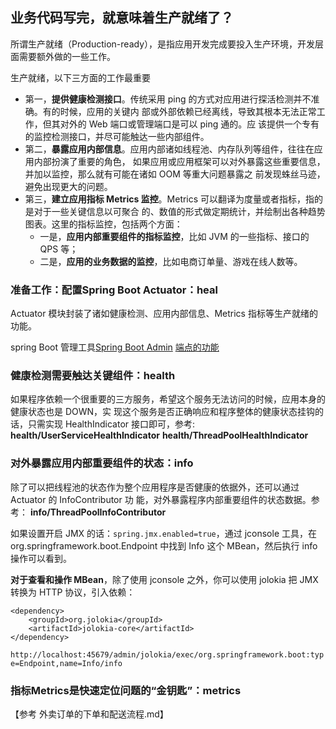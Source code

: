 ## 业务代码写完，就意味着生产就绪了？
所谓生产就绪（Production-ready），是指应用开发完成要投入生产环境，开发层面需要额外做的一些工作。

生产就绪，以下三方面的工作最重要
- 第一，**提供健康检测接口**。传统采用 ping 的方式对应用进行探活检测并不准确。有的时候，应用的关键内
部或外部依赖已经离线，导致其根本无法正常工作，但其对外的 Web 端口或管理端口是可以 ping 通的。应
该提供一个专有的监控检测接口，并尽可能触达一些内部组件。
- 第二，**暴露应用内部信息**。应用内部诸如线程池、内存队列等组件，往往在应用内部扮演了重要的角色，
如果应用或应用框架可以对外暴露这些重要信息，并加以监控，那么就有可能在诸如 OOM 等重大问题暴露之
前发现蛛丝马迹，避免出现更大的问题。
- 第三，**建立应用指标 Metrics 监控**。Metrics 可以翻译为度量或者指标，指的是对于一些关键信息以可聚合
的、数值的形式做定期统计，并绘制出各种趋势图表。这里的指标监控，包括两个方面：
    - 一是，**应用内部重要组件的指标监控**，比如 JVM 的一些指标、接口的 QPS 等；
    - 二是，**应用的业务数据的监控**，比如电商订单量、游戏在线人数等。

### 准备工作：配置Spring Boot Actuator：heal
Actuator 模块封装了诸如健康检测、应用内部信息、Metrics 指标等生产就绪的功能。

spring Boot 管理工具[Spring Boot Admin](https://github.com/codecentric/spring-boot-admin)
[端点的功能](https://docs.spring.io/spring-boot/docs/2.2.4.RELEASE/actuator-api//html/)

### 健康检测需要触达关键组件：health
如果程序依赖一个很重要的三方服务，希望这个服务无法访问的时候，应用本身的健康状态也是 DOWN，实
现这个服务是否正确响应和程序整体的健康状态挂钩的话，只需实现 HealthIndicator 接口即可，参考: 
**health/UserServiceHealthIndicator**
**health/ThreadPoolHealthIndicator**

### 对外暴露应用内部重要组件的状态：info
除了可以把线程池的状态作为整个应用程序是否健康的依据外，还可以通过 Actuator 的 InfoContributor 功
能，对外暴露程序内部重要组件的状态数据。参考：
**info/ThreadPoolInfoContributor**

如果设置开启 JMX 的话：`spring.jmx.enabled=true`，通过 jconsole 工具，在 
org.springframework.boot.Endpoint 中找到 Info 这个 MBean，然后执行 info 操作可以看到。

**对于查看和操作 MBean**，除了使用 jconsole 之外，你可以使用 jolokia 把 JMX 转换为 HTTP 协议，引入依赖：
```
<dependency>
    <groupId>org.jolokia</groupId>
    <artifactId>jolokia-core</artifactId>
</dependency>
```
`http://localhost:45679/admin/jolokia/exec/org.springframework.boot:type=Endpoint,name=Info/info`

### 指标Metrics是快速定位问题的“金钥匙”：metrics
【参考 外卖订单的下单和配送流程.md】